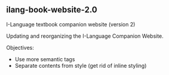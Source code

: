 ## ilang-book-website-2.0
I-Language textbook companion website (version 2) 

Updating and reorganizing the I-Language Companion Website.

Objectives: 
* Use more semantic tags
* Separate contents from style (get rid of inline styling)


